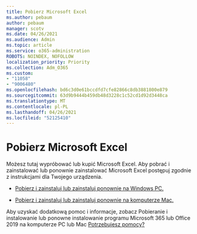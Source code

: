 ```yaml
---
title: Pobierz Microsoft Excel
ms.author: pebaum
author: pebaum
manager: scotv
ms.date: 04/26/2021
ms.audience: Admin
ms.topic: article
ms.service: o365-administration
ROBOTS: NOINDEX, NOFOLLOW
localization_priority: Priority
ms.collection: Adm_O365
ms.custom:
- "11058"
- "9006480"
ms.openlocfilehash: bd6c3d0e61bccdfd7cfe82866c8db3881800e879
ms.sourcegitcommit: 63d9b9444b459db48d3228c1c52cd1d92d3448ca
ms.translationtype: MT
ms.contentlocale: pl-PL
ms.lasthandoff: 04/26/2021
ms.locfileid: "52125410"
---
```

# <a name="download-microsoft-excel"></a>Pobierz Microsoft Excel

Możesz tutaj wypróbować lub kupić Microsoft Excel. Aby pobrać i zainstalować lub ponownie zainstalować Microsoft Excel postępuj zgodnie z instrukcjami dla Twojego urządzenia. 

- [Pobierz i zainstaluj lub zainstaluj ponownie na Windows PC.](https://support.microsoft.com/office/download-and-install-or-reinstall-microsoft-365-or-office-2019-on-a-pc-or-mac-4414eaaf-0478-48be-9c42-23adc4716658?ui=en-us&rs=en-us&ad=us#InstallSteps=Install_on_a_PC) 

- [Pobierz i zainstaluj lub zainstaluj ponownie na komputerze Mac.](https://support.microsoft.com/office/download-and-install-or-reinstall-microsoft-365-or-office-2019-on-a-pc-or-mac-4414eaaf-0478-48be-9c42-23adc4716658?ui=en-us&rs=en-us&ad=us#InstallSteps=Install_on_a_Mac) 

Aby uzyskać dodatkową pomoc i informacje, zobacz Pobieranie i instalowanie lub ponowne instalowanie programu Microsoft 365 lub Office 2019 na komputerze PC lub Mac [Potrzebujesz pomocy?](https://support.microsoft.com/office/download-and-install-or-reinstall-microsoft-365-or-office-2019-on-a-pc-or-mac-4414eaaf-0478-48be-9c42-23adc4716658?ui=en-us&rs=en-us&ad=us#InstallSteps=need_help) 